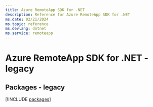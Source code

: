 ```yaml
---
title: Azure RemoteApp SDK for .NET
description: Reference for Azure RemoteApp SDK for .NET
ms.date: 02/21/2024
ms.topic: reference
ms.devlang: dotnet
ms.service: remoteapp
---
```

# Azure RemoteApp SDK for .NET - legacy
## Packages - legacy
[!INCLUDE [packages](remoteapp-index.md)]